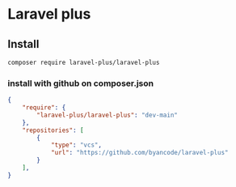 # Laravel plus

## Install
```Bash
composer require laravel-plus/laravel-plus
```

### install with github on composer.json

```JSON
{
    "require": {
        "laravel-plus/laravel-plus": "dev-main"
    },
    "repositories": [
        {
            "type": "vcs",
            "url": "https://github.com/byancode/laravel-plus"
        }
    ],
}
```
